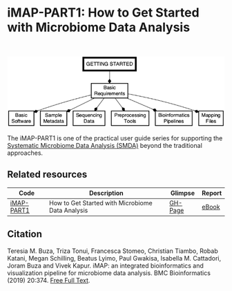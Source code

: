 # iMAP-PART1: How to Get Started with Microbiome Data Analysis

<br>

![Workflow for getting started with microbiome data analysis.](img/part1_flow.png)

The iMAP-PART1 is one of the practical user guide series for supporting the <a class="text-light" href="https://complexdatainsights.com/books/microbiome-analysis/end-to-end-user-guide/">Systematic Microbiome Data Analysis (SMDA)</a> beyond the traditional approaches. 

## Related resources

|Code| Description| Glimpse | Report |
|--------------------|---------------------------------------------|-----------|-------|
|[iMAP-PART1](https://github.com/tmbuza/microbiome-part1/) | How to Get Started with Microbiome Data Analysis |[GH-Page](https://tmbuza.github.io/microbiome-part1/) | [eBook](https://complexdatainsights.com/books/microbiome-analysis/getting-started) |


## Citation
Teresia M. Buza, Triza Tonui, Francesca Stomeo, Christian Tiambo, Robab Katani, Megan Schilling, Beatus Lyimo, Paul Gwakisa, Isabella M. Cattadori, Joram Buza and Vivek Kapur. iMAP: an integrated bioinformatics and visualization pipeline for microbiome data analysis. BMC Bioinformatics (2019) 20:374. [Free Full Text](https://rdcu.be/b5iVj).

